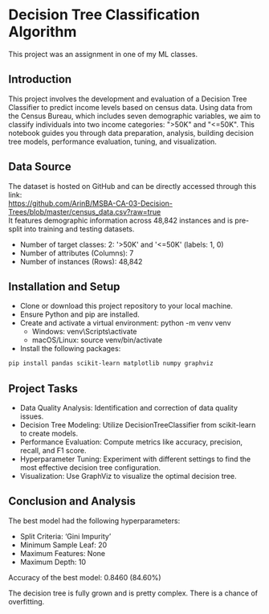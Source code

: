 # Decision Tree Classification Algorithm
This project was an assignment in one of my ML classes.

## Introduction
This project involves the development and evaluation of a Decision Tree Classifier to predict income levels based on census data. Using data from the Census Bureau, which includes seven demographic variables, we aim to classify individuals into two income categories: ">50K" and "<=50K". This notebook guides you through data preparation, analysis, building decision tree models, performance evaluation, tuning, and visualization.

## Data Source
The dataset is hosted on GitHub and can be directly accessed through this link: <br>
https://github.com/ArinB/MSBA-CA-03-Decision-Trees/blob/master/census_data.csv?raw=true <br>
It features demographic information across 48,842 instances and is pre-split into training and testing datasets.
- Number of target classes: 2: '>50K' and '<=50K' (labels: 1, 0)
- Number of attributes (Columns): 7
- Number of instances (Rows): 48,842


## Installation and Setup
- Clone or download this project repository to your local machine.
- Ensure Python and pip are installed.
- Create and activate a virtual environment: python -m venv venv
  - Windows: venv\Scripts\activate
  - macOS/Linux: source venv/bin/activate
- Install the following packages:
```bash
pip install pandas scikit-learn matplotlib numpy graphviz
```

## Project Tasks
- Data Quality Analysis: Identification and correction of data quality issues.
- Decision Tree Modeling: Utilize DecisionTreeClassifier from scikit-learn to create models.
- Performance Evaluation: Compute metrics like accuracy, precision, recall, and F1 score.
- Hyperparameter Tuning: Experiment with different settings to find the most effective decision tree configuration.
- Visualization: Use GraphViz to visualize the optimal decision tree.


## Conclusion and Analysis
The best model had the following hyperparameters:
- Split Criteria: ‘Gini Impurity’
- Minimum Sample Leaf: 20
- Maximum Features: None
- Maximum Depth: 10

Accuracy of the best model: 0.8460 (84.60%)

The decision tree is fully grown and is pretty complex. There is a chance of overfitting.
